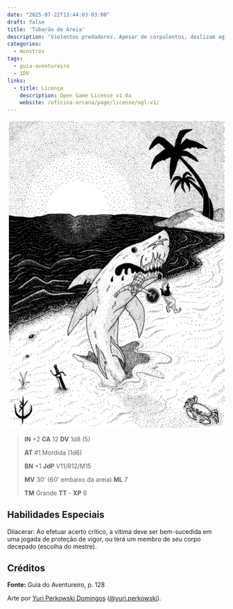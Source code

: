 ```yaml
---
date: "2025-07-22T13:44:03-03:00"
draft: false
title: 'Tubarão de Areia'
description: 'Violentos predadores. Apesar de corpulentos, deslizam agilmente sob a areia.'
categories:
  - monstros
tags:
  - guia-aventureiro
  - 1DV
links:
  - title: Licença
    description: Open Game License v1.0a
    website: /oficina-arcana/page/license/ogl-v1/
---
```


![Tubarão de Areia](tubarao.png)

> **IN** +2 **CA** 12 **DV** 1d8 (5)
>
> **AT** #1 Mordida (1d6)
>
> **BN** +1 **JdP** V11/R12/M15
>
> **MV** 30' (60' embaixo da areia) **ML** 7
>
> **TM** Grande **TT** - **XP** 6

## Habilidades Especiais

Dilacerar: Ao efetuar acerto crítico, a vítima deve ser 
bem-sucedida em uma jogada de proteção de vigor, ou terá um
membro de seu corpo decepado (escolha do mestre).

## Créditos

**Fonte:** Guia do Aventureiro, p. 128

Arte por [Yuri Perkowski Domingos](https://www.artstation.com/perkowski) ([@yuri.perkowski](https://www.instagram.com/yuri.perkowski/)).
